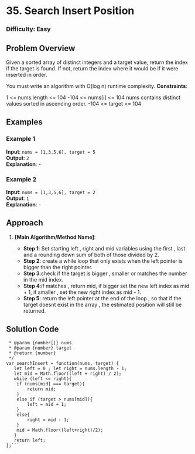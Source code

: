 # 35. Search Insert Position

### Difficulty: Easy

## Problem Overview

Given a sorted array of distinct integers and a target value, return the index if the target is found. If not, return the index where it would be if it were inserted in order.

You must write an algorithm with O(log n) runtime complexity.
**Constraints**:

1 <= nums.length <= 104
-104 <= nums[i] <= 104
nums contains distinct values sorted in ascending order.
-104 <= target <= 104

## Examples

### Example 1

**Input**: `nums = [1,3,5,6], target = 5`  
**Output**: `2`  
**Explanation**: -

### Example 2

**Input**: `nums = [1,3,5,6], target = 2`  
**Output**: `1`  
**Explanation**: -

## Approach

1. **[Main Algorithm/Method Name]**:

    - **Step 1**: Set starting left , right and mid variables using the first , last and a rounding down sum of both of those divided by 2. 
    - **Step 2**: create a while loop that only exists when the left pointer is bigger than the right pointer. 
    - **Step 3**:check if the target is bigger , smaller or matches the number in the mid index. 
    - **Step 4**:if matches , return mid, if bigger set the new left index as mid + 1, if smaller , set the new right index as mid - 1.
    - **Step 5**: return the left pointer at the end of the loop , so that if the target doesnt exist in the array , the estimated position will still be returned.


## Solution Code
```js/**
 * @param {number[]} nums
 * @param {number} target
 * @return {number}
 */
var searchInsert = function(nums, target) {
   let left = 0 ; let right = nums.length - 1;
   let mid = Math.floor((left + right) / 2);
   while (left <= right){
    if (nums[mid] === target){
        return mid;
    }
    else if (target > nums[mid]){
        left = mid + 1;
    }
    else{
        right = mid - 1;
    }
    mid = Math.floor((left+right)/2);
   }
   return left;
};```

